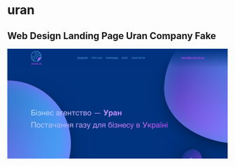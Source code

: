 # uran
## Web Design Landing Page Uran  Company Fake


![Screen](images/Screenshot-2022-01-02-at-12-17-15-NewPage.png)


